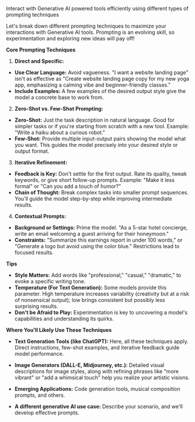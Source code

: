 Interact with Generative AI powered tools efficiently using different types of prompting techniques

Let's break down different prompting techniques to maximize your interactions with  Generative AI tools. Prompting is an evolving skill, so experimentation and exploring new ideas will pay off!

**Core Prompting Techniques**

1. **Direct and Specific:** 

* **Use Clear Language:** Avoid vagueness. "I want a website landing page" isn't as effective as "Create  website landing page copy for my new yoga app, emphasizing a calming vibe and beginner-friendly classes."
* **Include Examples:**  A few examples of the desired output style give the model a concrete base to work from.

2. **Zero-Shot vs. Few-Shot Prompting:**

* **Zero-Shot:** Just the task description in natural language. Good for simpler tasks or if you're starting from scratch with a new tool. Example: "Write a haiku about a curious robot."
* **Few-Shot:** Provide multiple input-output pairs showing the model what you want. This guides the model precisely into your desired style or output format. 

3. **Iterative Refinement:**

*  **Feedback is Key:** Don't settle for the first output. Rate its quality, tweak keywords, or give short follow-up prompts. Example: "Make it less formal" or "Can you add a touch of humor?"
* **Chain of Thought:** Break complex tasks into smaller prompt sequences. You'll guide the model step-by-step while improving intermediate results. 

4. **Contextual Prompts:**

* **Background or Settings:** Prime the model. "As a 5-star hotel concierge, write an email welcoming a guest arriving for their honeymoon."
* **Constraints:** "Summarize this earnings report in under 100 words," or "Generate a logo but avoid using the color blue."  Restrictions lead to focused results.

**Tips**

* **Style Matters:** Add words like "professional," "casual," "dramatic," to evoke a specific writing tone.
* **Temperature (For Text Generation):**  Some models provide this parameter. High temperature increases variability (creativity but at a risk of nonsensical output); low brings consistent but possibly less surprising results.
* **Don't be Afraid to Play:** Experimentation is key to uncovering a model's capabilities and understanding its quirks.

**Where You'll Likely Use These Techniques**

* **Text Generation Tools (like ChatGPT):** Here, all these techniques apply. Direct instructions, few-shot examples, and iterative feedback guide model performance.
* **Image Generators (DALL-E, Midjourney, etc.):** Detailed visual descriptions for image styles, along with refining phrases like "more vibrant" or "add a whimsical touch" help you  realize your artistic visions.
* **Emerging Applications:** Code generation tools, musical composition prompts, and others.

* **A different generative AI use case:**  Describe your scenario, and we'll develop effective prompts. 
